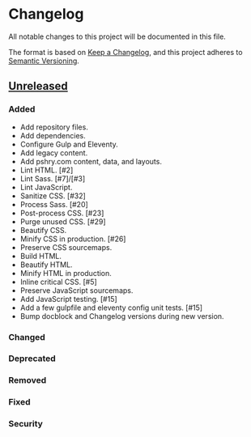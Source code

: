 # Changelog
All notable changes to this project will be documented in this file.

The format is based on [Keep a Changelog](changelog),
and this project adheres to [Semantic Versioning](semver).

## [Unreleased]

### Added
- Add repository files.
- Add dependencies.
- Configure Gulp and Eleventy.
- Add legacy content.
- Add pshry.com content, data, and layouts.
- Lint HTML. [#2]
- Lint Sass. [#7]/[#3]
- Lint JavaScript.
- Sanitize CSS. [#32]
- Process Sass. [#20]
- Post-process CSS. [#23]
- Purge unused CSS. [#29]
- Beautify CSS.
- Minify CSS in production. [#26]
- Preserve CSS sourcemaps.
- Build HTML.
- Beautify HTML.
- Minify HTML in production.
- Inline critical CSS. [#5]
- Preserve JavaScript sourcemaps.
- Add JavaScript testing. [#15]
- Add a few gulpfile and eleventy config unit tests. [#15]
- Bump docblock and Changelog versions during new version.

### Changed

### Deprecated

### Removed

### Fixed

### Security

[changelog]: https://keepachangelog.com/en/1.0.0/
[semver]: https://semver.org/spec/v2.0.0.html
[unreleased]: https://github.com/paulshryock/paul-shryock/compare/HEAD..HEAD
